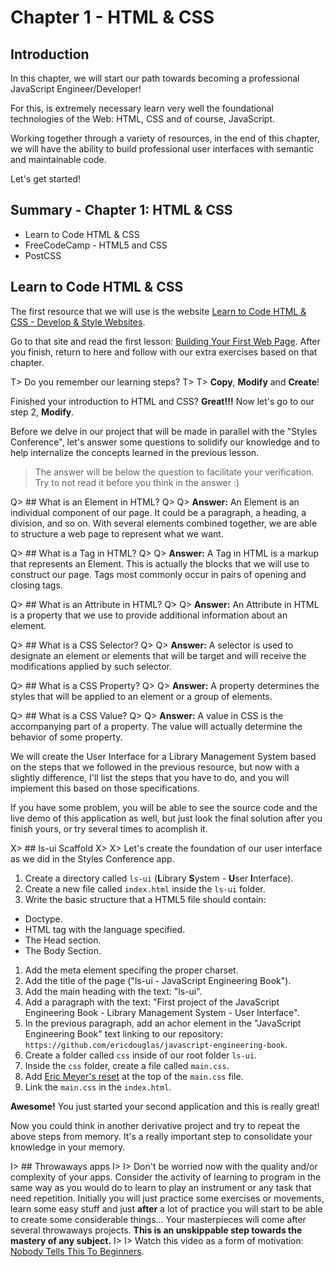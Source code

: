 # Chapter 1 - HTML & CSS

## Introduction
In this chapter, we will start our path towards becoming a professional JavaScript Engineer/Developer!

For this, is extremely necessary learn very well the foundational technologies of the Web: HTML, CSS and of course, JavaScript.

Working together through a variety of resources, in the end of this chapter, we will have the ability to build professional user interfaces with semantic and maintainable code.

Let's get started!

## Summary - Chapter 1: HTML & CSS

- Learn to Code HTML & CSS
- FreeCodeCamp - HTML5 and CSS
- PostCSS

## Learn to Code HTML & CSS

The first resource that we will use is the website [Learn to Code HTML & CSS - Develop & Style Websites](http://learn.shayhowe.com/html-css/).

Go to that site and read the first lesson: [Building Your First Web Page](http://learn.shayhowe.com/html-css/building-your-first-web-page/). After you finish, return to here and follow with our extra exercises based on that chapter.

T> Do you remember our learning steps?
T>
T> **Copy**, **Modify** and **Create**!

Finished your introduction to HTML and CSS? **Great!!!** Now let's go to our step 2, **Modify**.

Before we delve in our project that will be made in parallel with the "Styles Conference", let's answer some questions to solidify our knowledge and to help internalize the concepts learned in the previous lesson.

> The answer will be below the question to facilitate your verification. Try to not read it before you think in the answer :)

Q> ## What is an Element in HTML?
Q>
Q> **Answer:** An Element is an individual component of our page. It could be a paragraph, a heading, a division, and so on. With several elements combined together, we are able to structure a web page to represent what we want.

Q> ## What is a Tag in HTML?
Q>
Q> **Answer:** A Tag in HTML is a markup that represents an Element. This is actually the blocks that we will use to construct our page. Tags most commonly occur in pairs of opening and closing tags.

Q> ## What is an Attribute in HTML?
Q>
Q> **Answer:** An Attribute in HTML is a property that we use to provide additional information about an element.

Q> ## What is a CSS Selector?
Q>
Q> **Answer:** A selector is used to designate an element or elements that will be target and will receive the modifications applied by such selector.

Q> ## What is a CSS Property?
Q>
Q> **Answer:** A property determines the styles that will be applied to an element or a group of elements.

Q> ## What is a CSS Value?
Q>
Q> **Answer:** A value in CSS is the accompanying part of a property. The value will actually determine the behavior of some property.

We will create the User Interface for a Library Management System based on the steps that we followed in the previous resource, but now with a slightly difference, I'll list the steps that you have to do, and you will implement this based on those specifications.

If you have some problem, you will be able to see the source code and the live demo of this application as well, but just look the final solution after you finish yours, or try several times to acomplish it.

X> ## ls-ui Scaffold
X>
X> Let's create the foundation of our user interface as we did in the Styles Conference app.

1. Create a directory called `ls-ui` (**L**ibrary **S**ystem - **U**ser **I**nterface).
1. Create a new file called `index.html` inside the `ls-ui` folder.
1. Write the basic structure that a HTML5 file should contain:
  - Doctype.
  - HTML tag with the language specified.
  - The Head section.
  - The Body Section.
1. Add the meta element specifing the proper charset.
1. Add the title of the page ("ls-ui - JavaScript Engineering Book").
1. Add the main heading with the text: "ls-ui".
1. Add a paragraph with the text: "First project of the JavaScript Engineering Book - Library Management System - User Interface".
1. In the previous paragraph, add an achor element in the "JavaScript Engineering Book" text linking to our repository: `https://github.com/ericdouglas/javascript-engineering-book`.
1. Create a folder called `css` inside of our root folder `ls-ui`.
1. Inside the `css` folder, create a file called `main.css`.
1. Add [Eric Meyer's reset](http://meyerweb.com/eric/tools/css/reset/) at the top of the `main.css` file.
1. Link the `main.css` in the `index.html`.

**Awesome!** You just started your second application and this is really great!

Now you could think in another derivative project and try to repeat the above steps from memory. It's a really important step to consolidate your knowledge in your memory.

I> ## Throwaways apps
I>
I> Don't be worried now with the quality and/or complexity of your apps. Consider the activity of learning to program in the same way as you would do to learn to play an instrument or any task that need repetition. Initially you will just practice some exercises or movements, learn some easy stuff and just **after** a lot of practice you will start to be able to create some considerable things... Your masterpieces will come after several throwaways projects. **This is an unskippable step towards the mastery of any subject.** 
I>
I> Watch this video as a form of motivation: [Nobody Tells This To Beginners](https://www.youtube.com/watch?v=D_gSFWt6ito).
